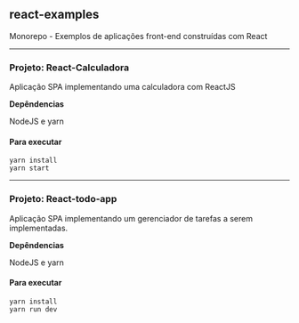 ## react-examples
Monorepo - Exemplos de aplicações front-end construídas com React

---

### Projeto: **React-Calculadora**


Aplicação SPA implementando uma calculadora com ReactJS

**Depêndencias**

NodeJS e yarn

#### Para executar

```
yarn install
yarn start
```


 
---

### Projeto: **React-todo-app**

Aplicação SPA implementando um gerenciador de tarefas a serem implementadas.

**Depêndencias**

NodeJS e yarn

#### Para executar

```
yarn install
yarn run dev
```